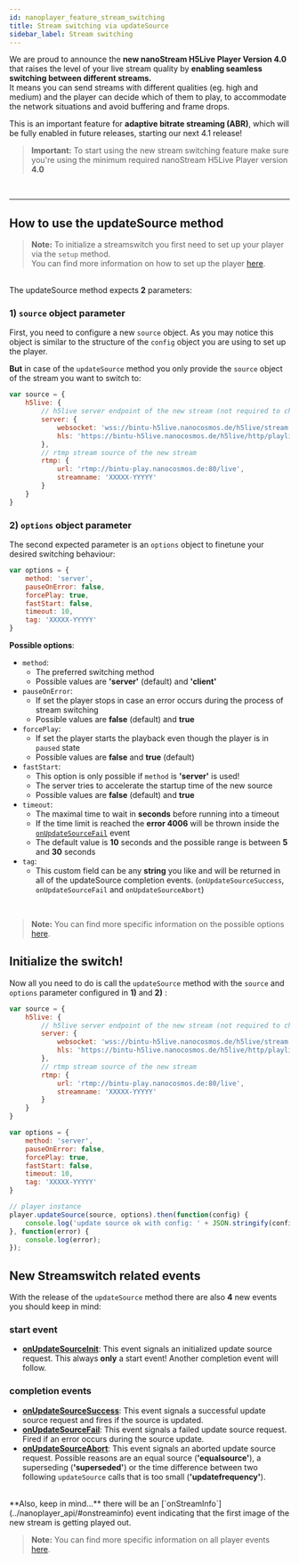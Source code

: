 ```yaml
---
id: nanoplayer_feature_stream_switching
title: Stream switching via updateSource
sidebar_label: Stream switching
---
```



We are proud to announce the <b>new nanoStream H5Live Player Version 4.0 </b> that raises the level of your live stream quality by <b>enabling seamless switching between different streams.</b>
<br>It means you can send streams with different qualities (eg. high and medium) and the player can decide which of them to play, to accommodate the network situations and avoid buffering and frame drops. 

This is an important feature for <b>adaptive bitrate streaming (ABR)</b>, which will be fully enabled in future releases, starting our next 4.1 release!


> **Important:** 
> To start using the new stream switching feature make sure you're using the minimum required nanoStream H5Live Player version **4.0**

<br>
<hr>

## How to use the updateSource method
> **Note:** 
> To initialize a streamswitch you first need to set up your player via the `setup` method. 
> <br>You can find more information on how to set up the player [here](../nanoplayer_api/#nanoplayersetupconfig-code-promise-lt-config-error-gt-code).

<br> The updateSource method expects **2** parameters:
<br>

### 1) `source` object parameter
First, you need to configure a new `source` object. As you may notice this object is similar to the structure of the `config` object you are using to set up the player. 
<br>

**But** in case of the `updateSource` method you only provide the `source` object of the stream you want to switch to:

```javascript
var source = {
    h5live: {
        // h5live server endpoint of the new stream (not required to change)
        server: {
            websocket: 'wss://bintu-h5live.nanocosmos.de/h5live/stream',
            hls: 'https://bintu-h5live.nanocosmos.de/h5live/http/playlist.m3u8'
        },
        // rtmp stream source of the new stream
        rtmp: {
            url: 'rtmp://bintu-play.nanocosmos.de:80/live',
            streamname: 'XXXXX-YYYYY'
        }
    }
}
```
### 2) `options` object parameter
The second expected parameter is an `options` object to finetune your desired switching behaviour:
<br>

```javascript
var options = {
    method: 'server',
    pauseOnError: false,
    forcePlay: true,
    fastStart: false,
    timeout: 10,
    tag: 'XXXXX-YYYYY'
}
```
**Possible options**:

- `method`: 
    - The preferred switching method
    - Possible values are **'server'** (default) and **'client'**
- `pauseOnError`: 
    - If set the player stops in case an error occurs during the process of stream switching
    - Possible values are **false** (default) and **true**
- `forcePlay`: 
    - If set the player starts the playback even though the player is in `paused` state
    - Possible values are **false** and **true** (default) 
- `fastStart`: 
    - This option is only possible if `method` is **'server'** is used!
    - The server tries to accelerate the startup time of the new source 
    - Possible values are **false** (default) and **true**
- `timeout`: 
    - The maximal time to wait in **seconds** before running into a timeout
    - If the time limit is reached the **error 4006** will be thrown inside the [`onUpdateSourceFail`](../nanoplayer_api/#onUpdateSourceFail) event
    - The default value is **10** seconds and the possible range is between **5** and **30** seconds
- `tag`: 
    - This custom field can be any **string** you like and will be returned in all of the updateSource completion events. (`onUpdateSourceSuccess`, `onUpdateSourceFail` and `onUpdateSourceAbort`)

<br>

> **Note:** 
> You can find more specific information on the possible options [here](../nanoplayer_api/#nanoplayerupdatesourcesource-options-code-promise-lt-config-error-gt-code).


## Initialize the switch!
Now all you need to do is call the `updateSource` method with the `source` and `options` parameter configured in **1)** and **2)** :

```javascript
var source = {
    h5live: {
        // h5live server endpoint of the new stream (not required to change)
        server: {
            websocket: 'wss://bintu-h5live.nanocosmos.de/h5live/stream',
            hls: 'https://bintu-h5live.nanocosmos.de/h5live/http/playlist.m3u8'
        },
        // rtmp stream source of the new stream
        rtmp: {
            url: 'rtmp://bintu-play.nanocosmos.de:80/live',
            streamname: 'XXXXX-YYYYY'
        }
    }
}

var options = {
    method: 'server',
    pauseOnError: false,
    forcePlay: true,
    fastStart: false,
    timeout: 10,
    tag: 'XXXXX-YYYYY'
}

// player instance
player.updateSource(source, options).then(function(config) {
    console.log('update source ok with config: ' + JSON.stringify(config));
}, function(error) {
    console.log(error);
});
```



## New Streamswitch related events

With the release of the `updateSource` method there are also **4** new events you should keep in mind:

### start event

- **[onUpdateSourceInit](../nanoplayer_api/#onupdatesourceinit)**: This event signals an initialized update source request. This always **only** a start event! Another completion event will follow.

### completion events

- **[onUpdateSourceSuccess](../nanoplayer_api/#onupdatesourcesuccess)**: This event signals a successful update source request and fires if the source is updated. 
- **[onUpdateSourceFail](../nanoplayer_api/#onupdatesourcefail)**: This event signals a failed update source request. Fired if an error occurs during the source update.
- **[onUpdateSourceAbort](../nanoplayer_api/#onupdatesourceabort)**: This event signals an aborted update source request. Possible reasons are an equal source (**'equalsource'**), a superseding (**'superseded'**) or the time difference between two following `updateSource` calls that is too small  (**'updatefrequency'**). 

<br>
**Also, keep in mind...** there will be an [`onStreamInfo`](../nanoplayer_api/#onstreaminfo) event indicating that the first image of the new stream is getting played out.

> **Note:** 
> You can find more specific information on all player events [here](../nanoplayer_api/#nanoplayerupdatesourcesource-options-code-promise-lt-config-error-gt-code).



